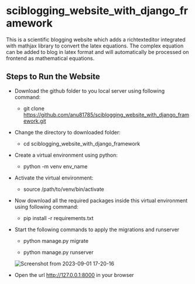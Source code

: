 # sciblogging_website_with_django_framework
This is a scientific blogging website which adds a richtexteditor integrated with mathjax library to convert the latex equations. The complex equation can be added to blog in latex format and will automatically be processed on frontend as mathematical equations.

## Steps to Run the Website

* Download the github folder to you local server using following command:

  * git clone https://github.com/anu81785/sciblogging_website_with_django_framework.git

* Change the directory to downloaded folder:
   
   * cd sciblogging_website_with_django_framework

* Create a virtual environment using python:
  
  * python -m venv env_name

* Activate the virtual environment:
   
   * source /path/to/venv/bin/activate

* Now download all the required packages inside this virtual environment using following command:
    
   * pip install -r requirements.txt

* Start the following commands to apply the migrations and runserver
    
   * python manage.py migrate
   
   * python manage.py runserver
     
   ![Screenshot from 2023-09-01 17-20-16](https://github.com/anu81785/brain_tumor_classification_into_17_classes/assets/89373629/3de9c5eb-f486-4af3-b1be-61d97c5df148)

* Open the url http://127.0.0.1:8000 in your browser

  
